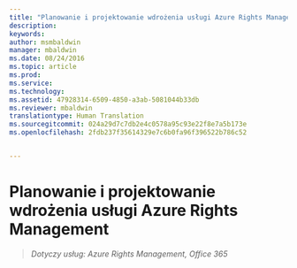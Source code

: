 ```yaml
---
title: "Planowanie i projektowanie wdrożenia usługi Azure Rights Management | Azure RMS"
description: 
keywords: 
author: msmbaldwin
manager: mbaldwin
ms.date: 08/24/2016
ms.topic: article
ms.prod: 
ms.service: 
ms.technology: 
ms.assetid: 47928314-6509-4850-a3ab-5081044b33db
ms.reviewer: mbaldwin
translationtype: Human Translation
ms.sourcegitcommit: 024a29d7c7db2e4c0578a95c93e22f8e7a5b173e
ms.openlocfilehash: 2fdb237f35614329e7c6b0fa96f396522b786c52


---
```


# Planowanie i projektowanie wdrożenia usługi Azure Rights Management

>*Dotyczy usług: Azure Rights Management, Office 365*




<!--HONumber=Aug16_HO4-->


